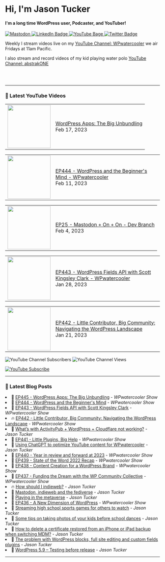 # Hi, I'm Jason Tucker

#### I'm a long time WordPress user, Podcaster, and YouTuber!

<div id="badges">
  <a href="https://simian.rodeo/@jasontucker">
<img alt="Mastodon" src="https://img.shields.io/mastodon/follow/109265629430158597?domain=https%3A%2F%2Fsimian.rodeo&label=Follow%20%40jasontucker%40simianrodeo%20on%20Mastodon&logo=mastodon&style=for-the-badge">
  </a>
  <a href="https://linkedin.com/in/jasontucker">
    <img src="https://img.shields.io/badge/LinkedIn-blue?style=for-the-badge&logo=linkedin&logoColor=white" alt="LinkedIn Badge"/>
  </a>
  <a href="https://youtube.com/wpwatercooler">
    <img src="https://img.shields.io/youtube/channel/views/UCJwt6pUOwhJgmcJ9j-uS5Jw?label=YouTube&logo=YOUTUBE&style=for-the-badge" alt="YouTube Bage">
  </a>
  <a href="https://twitter.com/jasontucker">
    <img src="https://img.shields.io/badge/Twitter-grey?style=for-the-badge&logo=twitter&logoColor=white" alt="Twitter Badge"/>
  </a>
</div>


Weekly I stream videos live on my [YouTube Channel: WPwatercooler](https://youtube.com/wpwatercooler) we air Fridays at 11am Pacific.

I also stream and record videos of my kid playing water polo [YouTube Channel: abstrakONE](https://youtube.com/abstrakone)



<br />
<br />

---

### 🎥 Latest YouTube Videos

<!-- YOUTUBE:START --><table><tr><td><a href="https://www.youtube.com/watch?v=t07u_n9EOdc"><img width="140px" src="https://i.ytimg.com/vi/t07u_n9EOdc/mqdefault.jpg"></a></td>
<td><a href="https://www.youtube.com/watch?v=t07u_n9EOdc">WordPress Apps: The Big Unbundling</a><br/>Feb 17, 2023</td></tr></table>
<table><tr><td><a href="https://www.youtube.com/watch?v=jLgNkzfOF8M"><img width="140px" src="https://i.ytimg.com/vi/jLgNkzfOF8M/mqdefault.jpg"></a></td>
<td><a href="https://www.youtube.com/watch?v=jLgNkzfOF8M">EP444 - WordPress and the Beginner&#39;s Mind - WPwatercooler</a><br/>Feb 11, 2023</td></tr></table>
<table><tr><td><a href="https://www.youtube.com/watch?v=c0t-mgwv6Kc"><img width="140px" src="https://i.ytimg.com/vi/c0t-mgwv6Kc/mqdefault.jpg"></a></td>
<td><a href="https://www.youtube.com/watch?v=c0t-mgwv6Kc">EP25 - Mastodon + On + On - Dev Branch</a><br/>Feb 4, 2023</td></tr></table>
<table><tr><td><a href="https://www.youtube.com/watch?v=NYAslrYgs8s"><img width="140px" src="https://i.ytimg.com/vi/NYAslrYgs8s/mqdefault.jpg"></a></td>
<td><a href="https://www.youtube.com/watch?v=NYAslrYgs8s">EP443 - WordPress Fields API with Scott Kingsley Clark - WPwatercooler</a><br/>Jan 28, 2023</td></tr></table>
<table><tr><td><a href="https://www.youtube.com/watch?v=Sfln2Kpnllk"><img width="140px" src="https://i.ytimg.com/vi/Sfln2Kpnllk/mqdefault.jpg"></a></td>
<td><a href="https://www.youtube.com/watch?v=Sfln2Kpnllk">EP442 - Little Contributor, Big Community: Navigating the WordPress Landscape</a><br/>Jan 21, 2023</td></tr></table>
<!-- YOUTUBE:END -->


![YouTube Channel Subscribers](https://img.shields.io/youtube/channel/subscribers/UCJwt6pUOwhJgmcJ9j-uS5Jw?style=social)
![YouTube Channel Views](https://img.shields.io/youtube/channel/views/UCJwt6pUOwhJgmcJ9j-uS5Jw?style=social)
<br />

[![YouTube Subscribe](https://img.shields.io/badge/YouTube_@wpwatercooler-SUBSCRIBE-red?logo=youtube&style=for-the-badge&logoColor=red)](https://www.youtube.com/wpwatercooler?sub_confirmation=1) 




---

### 📑 Latest Blog Posts

<!-- BLOG-POST-LIST:START --><li>🚀 <a href='https://wpwatercooler.com/wpwatercooler/ep445-wordpress-apps-the-big-unbundling/'>EP445 - WordPress Apps: The Big Unbundling</a> - <em>WPwatercooler Show</em></li><li>💫 <a href='https://wpwatercooler.com/wpwatercooler/ep444-wordpress-and-the-beginners-mind/'>EP444 - WordPress and the Beginner&#39;s Mind</a> - <em>WPwatercooler Show</em></li><li>🚀 <a href='https://wpwatercooler.com/wpwatercooler/ep443-wordpress-fields-api-with-scott-kingsley-clark/'>EP443 - WordPress Fields API with Scott Kingsley Clark</a> - <em>WPwatercooler Show</em></li><li>🔥 <a href='https://wpwatercooler.com/wpwatercooler/ep442-little-contributor-big-community-navigating-the-wordpress-landscape/'>EP442 - Little Contributor, Big Community: Navigating the WordPress Landscape</a> - <em>WPwatercooler Show</em></li><li>💫 <a href='https://jasontucker.blog/14308/whats-with-activitypub-wordpress-cloudflare-not-working'>What’s with ActivityPub + WordPress + Cloudflare not working?</a> - <em>Jason Tucker</em></li><li>💯 <a href='https://wpwatercooler.com/wpwatercooler/ep441-little-plugins-big-help/'>EP441 - Little Plugins, Big Help</a> - <em>WPwatercooler Show</em></li><li>🚀 <a href='https://jasontucker.blog/14252/using-chatgpt-to-optimize-youtube-content-for-wpwatercooler'>Using ChatGPT to optimize YouTube content for WPwatercooler</a> - <em>Jason Tucker</em></li><li>💫 <a href='https://wpwatercooler.com/wpwatercooler/ep440-year-in-review-and-forward-at-2023/'>EP440 - Year in review and forward at 2023</a> - <em>WPwatercooler Show</em></li><li>💯 <a href='https://wpwatercooler.com/wpwatercooler/ep439-state-of-the-word-2022-recap/'>EP439 - State of the Word 2022 Recap</a> - <em>WPwatercooler Show</em></li><li>🚀 <a href='https://wpwatercooler.com/wpwatercooler/ep437-content-creation-for-a-wordpress-brand/'>EP438 - Content Creation for a WordPress Brand</a> - <em>WPwatercooler Show</em></li><li>💫 <a href='https://wpwatercooler.com/wpwatercooler/ep437-funding-the-dream-with-the-wp-community-collective/'>EP437 - Funding the Dream with the WP Community Collective</a> - <em>WPwatercooler Show</em></li><li>🔥 <a href='https://jasontucker.blog/14193/how-should-i-indieweb'>How should I indieweb?</a> - <em>Jason Tucker</em></li><li>💯 <a href='https://jasontucker.blog/14183/mastodon-indieweb-and-the-fediverse'>Mastodon, indieweb and the fediverse</a> - <em>Jason Tucker</em></li><li>🚀 <a href='https://jasontucker.blog/14112/playing-in-the-metaverse'>Playing in the metaverse</a> - <em>Jason Tucker</em></li><li>💫 <a href='https://wpwatercooler.com/wpwatercooler/ep436-a-new-dimension-of-wordpress/'>EP436 - A New Dimension of WordPress</a> - <em>WPwatercooler Show</em></li><li>🌮 <a href='https://jasontucker.blog/14057/streaming-high-school-sports-games-for-others-to-watch'>Streaming high school sports games for others to watch</a> - <em>Jason Tucker</em></li><li>🚀 <a href='https://jasontucker.blog/14018/some-tips-on-taking-photos-of-your-kids-before-school-dances'>Some tips on taking photos of your kids before school dances</a> - <em>Jason Tucker</em></li><li>🚀 <a href='https://jasontucker.blog/14005/how-to-delete-a-certificate-restored-from-an-iphone-or-ipad-backup-when-switching-mdm'>How to delete a certificate restored from an iPhone or iPad backup when switching MDM?</a> - <em>Jason Tucker</em></li><li>🌮 <a href='https://jasontucker.blog/13951/the-problem-with-wordpress-blocks-full-site-editing-and-custom-fields-plugins'>The problem with WordPress blocks, full site editing and custom fields plugins</a> - <em>Jason Tucker</em></li><li>💯 <a href='https://jasontucker.blog/13921/wordpress-5-9-testing-before-release'>WordPress 5.9 – Testing before release</a> - <em>Jason Tucker</em></li><!-- BLOG-POST-LIST:END -->


---
